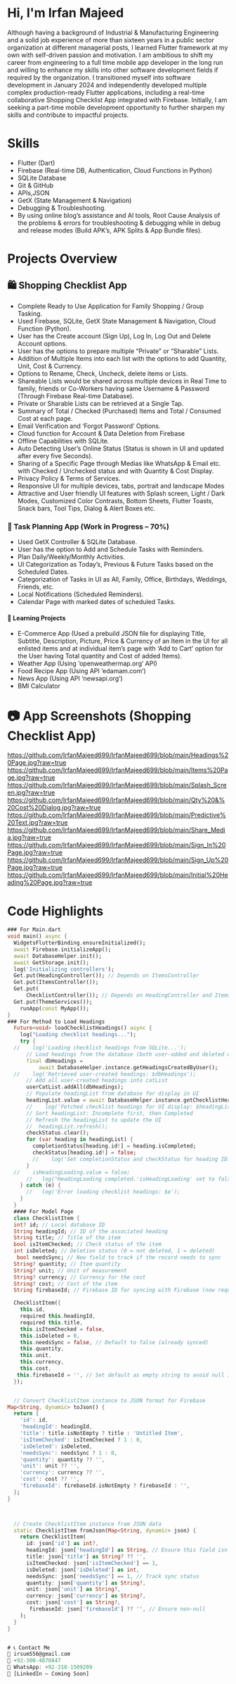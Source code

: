 # Hi, I'm Irfan Majeed

Although having a background of Industrial & Manufacturing Engineering and a solid job experience of more than sixteen years in a public sector organization 
at different managerial posts, I learned Flutter framework at my own with self-driven passion and motivation. I am ambitious to shift my career 
from engineering to a full time mobile app developer in the long run and willing to enhance my skills into other software development fields 
if required by the organization.
I transitioned myself into software development in January 2024 and independently developed multiple complex production-ready Flutter applications, 
including a real-time collaborative Shopping Checklist App integrated with Firebase.
Initially, I am seeking a part-time mobile development opportunity to further sharpen my skills and contribute to impactful projects.

# Skills
- Flutter (Dart)
- Firebase (Real-time DB, Authentication, Cloud Functions in Python)
- SQLite Database
- Git & GitHub
- APIs,JSON
- GetX (State Management & Navigation)
- Debugging & Troubleshooting.
- By using online blog’s assistance and AI tools, Root Cause Analysis of the problems & errors for troubleshooting & debugging while in debug and 
release modes (Build APK’s, APK Splits & App Bundle files).

# Projects Overview

## 🛍 Shopping Checklist App
- Complete Ready to Use Application for Family Shopping / Group Tasking.
- Used Firebase, SQLite, GetX State Management & Navigation, Cloud Function (Python).
- User has the Create account (Sign Up), Log In, Log Out and Delete Account options.
- User has the options to prepare multiple “Private” or “Sharable” Lists.
- Addition of Multiple Items into each list with the options to add Quantity, Unit, Cost & Currency.
- Options to Rename, Check, Uncheck, delete items or Lists.
- Shareable Lists would be shared across multiple devices in Real Time to family, friends or Co-Workers having same Username & Password (Through Firebase Real-time Database).
- Private or Sharable Lists can be retrieved at a Single Tap.
- Summary of Total / Checked (Purchased) Items and Total / Consumed Cost at each page.
- Email Verification and ‘Forgot Password’ Options.
- Cloud function for Account & Data Deletion from Firebase
- Offline Capabilities with SQLite.
- Auto Detecting User’s Online Status (Status is shown in UI and updated after every five Seconds).
- Sharing of a Specific Page through Medias like WhatsApp & Email etc. with Checked / Unchecked status and with Quantity & Cost Display.
- Privacy Policy & Terms of Services.
- Responsive UI for multiple devices, tabs, portrait and landscape Modes
- Attractive and User friendly UI features with Splash screen, Light / Dark Modes, Customized Color Contrasts, Bottom Sheets, Flutter Toasts,
  Snack bars, Tool Tips, Dialog & Alert Boxes etc.

### 📅 Task Planning App (Work in Progress – 70%)
- Used GetX Controller & SQLite Database.
- User has the option to Add and Schedule Tasks with Reminders.
- Plan Daily/Weekly/Monthly Activities.
- UI Categorization as Today’s, Previous & Future Tasks based on the Scheduled Dates.
- Categorization of Tasks in UI as All, Family, Office, Birthdays, Weddings, Friends, etc.
- Local Notifications (Scheduled Reminders).
- Calendar Page with marked dates of scheduled Tasks.


#### 📲 Learning Projects
- E-Commerce App (Used a prebuild JSON file for displaying Title, Subtitle, Description, Picture, Price & Currency of an
Item in the UI for all enlisted items and at individual item’s page with ‘Add to Cart’ option for the User having Total quantity and Cost of added Items).
- Weather App (Using ‘openweathermap.org’ API)
- Food Recipe App (Using API ‘edamam.com’)
- News App (Using API ‘newsapi.org’)
- BMI Calculator


# 📷 App Screenshots (Shopping Checklist App)
https://github.com/IrfanMajeed699/IrfanMajeed699/blob/main/Headings%20Page.jpg?raw=true
https://github.com/IrfanMajeed699/IrfanMajeed699/blob/main/Items%20Page.jpg?raw=true
https://github.com/IrfanMajeed699/IrfanMajeed699/blob/main/Splash_Screen.jpg?raw=true
https://github.com/IrfanMajeed699/IrfanMajeed699/blob/main/Qty%20&%20Cost%20Dialog.jpg?raw=true
https://github.com/IrfanMajeed699/IrfanMajeed699/blob/main/Predictive%20Text.jpg?raw=true
https://github.com/IrfanMajeed699/IrfanMajeed699/blob/main/Share_Media.jpg?raw=true
https://github.com/IrfanMajeed699/IrfanMajeed699/blob/main/Sign_In%20Page.jpg?raw=true
https://github.com/IrfanMajeed699/IrfanMajeed699/blob/main/Sign_Up%20Page.jpg?raw=true
https://github.com/IrfanMajeed699/IrfanMajeed699/blob/main/Initial%20Heading%20Page.jpg?raw=true

#  Code Highlights
```dart
### For Main.dart
void main() async {
  WidgetsFlutterBinding.ensureInitialized();
  await Firebase.initializeApp();
  await DatabaseHelper.init();
  await GetStorage.init();
  log('Initializing controllers');
  Get.put(HeadingController()); // Depends on ItemsController
  Get.put(ItemsController());
  Get.put(
      ChecklistController()); // Depends on HeadingController and ItemsController
  Get.put(ThemeServices());
    runApp(const MyApp());
}
### For Method to Load Headings
  Future<void> loadChecklistHeadings() async {
    log("Loading checklist headings...");
    try {
  //    log('Loading checklist headings from SQLite...');
      // Load headings from the database (both user-added and deleted ones)
      final dbHeadings =
          await DatabaseHelper.instance.getHeadingsCreatedByUser();
  //    log('Retrieved user-created headings: $dbHeadings');
      // Add all user-created headings into catList
      userCatList.addAll(dbHeadings);
      // Populate headingList from database for display in UI
      headingList.value = await DatabaseHelper.instance.getChecklistHeadings();
      //    log('Fetched checklist headings for UI display: $headingList and Heading ${headingList[3].heading} by ${headingList[3].addedByUserId}');
      // Sort headingList: Incomplete first, then Completed
      // Refresh the headingList to update the UI
      //  headingList.refresh();
      checkStatus.clear();
      for (var heading in headingList) {
        completionStatus[heading.id!] = heading.isCompleted;
        checkStatus[heading.id!] = false;
        //    log('Set completionStatus and checkStatus for heading ID: ${heading.id},Heading:${heading.heading}, isCompleted: ${heading.isCompleted}, FirebaseID: ${heading.firebaseId} , User: ${heading.addedByUserId}');
      }
  //    isHeadingLoading.value = false;
      //   log("HeadingLoading completed.'isHeadingLoading' set to false.");
    } catch (e) {
      //   log('Error loading checklist headings: $e');
    }
  }
  #### For Model Page
  class ChecklistItem {
  int? id; // Local database ID
  String headingId; // ID of the associated heading
  String title; // Title of the item
  bool isItemChecked; // Check status of the item
  int isDeleted; // Deletion status (0 = not deleted, 1 = deleted)
   bool needsSync; // New field to track if the record needs to sync
  String? quantity; // Item quantity
  String? unit; // Unit of measurement
  String? currency; // Currency for the cost
  String? cost; // Cost of the item
  String firebaseId; // Firebase ID for syncing with Firebase (now required)

  ChecklistItem({
    this.id,
    required this.headingId,
    required this.title,
    this.isItemChecked = false,
    this.isDeleted = 0,
    this.needsSync = false, // Default to false (already synced)
    this.quantity,
    this.unit,
    this.currency,
    this.cost,
   this.firebaseId = '', // Set default as empty string to avoid null issues
  });


  // Convert ChecklistItem instance to JSON format for Firebase
Map<String, dynamic> toJson() {
  return {
    'id': id,
    'headingId': headingId,
    'title': title.isNotEmpty ? title : 'Untitled Item',
    'isItemChecked': isItemChecked ? 1 : 0,
    'isDeleted': isDeleted,
    'needsSync': needsSync ? 1 : 0,
    'quantity': quantity ?? '',
    'unit': unit ?? '',
    'currency': currency ?? '',
    'cost': cost ?? '',
    'firebaseId': firebaseId.isNotEmpty ? firebaseId : '',
  };
}



  // Create ChecklistItem instance from JSON data
  static ChecklistItem fromJson(Map<String, dynamic> json) {
    return ChecklistItem(
      id: json['id'] as int?,
      headingId: json['headingId'] as String, // Ensure this field isn't null
      title: json['title'] as String? ?? '',
      isItemChecked: json['isItemChecked'] == 1,
      isDeleted: json['isDeleted'] as int,
      needsSync: json['needsSync'] == 1, // Track sync status
      quantity: json['quantity'] as String?,
      unit: json['unit'] as String?,
      currency: json['currency'] as String?,
      cost: json['cost'] as String?,
       firebaseId: json['firebaseId'] ?? '', // Ensure non-null
    );
  }
}


# 📞 Contact Me
📧 irsum556@gmail.com  
📱 +92-300-4070847  
🔗 WhatsApp: +92-310-1509209  
🔗 [LinkedIn – Coming Soon]
